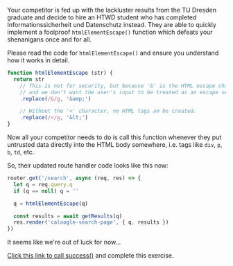 Your competitor is fed up with the lackluster results from the TU Dresden graduate and decide to hire an HTWD student who has completed Informationssicherheit und Datenschutz instead. They are able to quickly implement a foolproof `htmlElementEscape()` function which defeats your shenanigans once and for all.

Please read the code for `htmlElementEscape()` and ensure you understand how it works in detail.

```js
function htmlElementEscape (str) {
  return str
    // This is not for security, but because '&' is the HTML escape character
    // and we don't want the user's input to be treated as an escape sequence.
    .replace(/&/g, '&amp;')

    // Without the '<' character, no HTML tags an be created.
    .replace(/</g, '&lt;')
}
```

Now all your competitor needs to do is call this function whenever they put untrusted data directly into the HTML body somewhere, i.e. tags like `div`, `p`, `b`, `td`, etc.

So, their updated route handler code looks like this now:

```js
router.get('/search', async (req, res) => {
  let q = req.query.q
  if (q == null) q = ''

  q = htmlElementEscape(q)

  const results = await getResults(q)
  res.render('caloogle-search-page', { q, results })
})
```

It seems like we're out of luck for now...

<a href='#' onclick="window.postMessage('success', '*')">Click this link to call success()</a> and complete this exercise.
